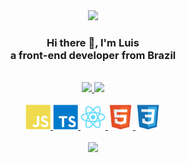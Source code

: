 
<!-- Gif -->
<div align="center">
<img width="100px" src="https://c.tenor.com/saF7OqqJkFsAAAAC/darling-in-the-franxx-anime.gif">
<h3>Hi there 👋, I'm Luis<br>a front-end developer from Brazil</h3>
<br>
</div>

<!-- Stats -->
<div align="center">
  <a href="https://github.com/LBS-luis">
  <img height="190em" src="https://github-readme-stats.vercel.app/api?username=LBS-luis&show_icons=true&theme=tokyonight&hide_border=true&include_all_commits=true&count_private=true"/>
  <img height="190em" src="https://github-readme-stats.vercel.app/api/top-langs/?username=LBS-luis&layout=defaultt&langs_count=7&theme=tokyonight&hide_border=true"/>
</div>


<!-- langs -->
<div align="center"><br>
  <img width="40em" alt="Luis-Js"src="https://raw.githubusercontent.com/devicons/devicon/master/icons/javascript/javascript-plain.svg">
  <img width="40em" alt="Luis-Ts"src="https://raw.githubusercontent.com/devicons/devicon/master/icons/typescript/typescript-plain.svg">
  <img width="40em" alt="Luis-React"src="https://raw.githubusercontent.com/devicons/devicon/master/icons/react/react-original.svg">
  <img width="40em" alt="Luis-HTML"src="https://raw.githubusercontent.com/devicons/devicon/master/icons/html5/html5-original.svg">
  <img width="40em" alt="Luis-CSS"src="https://raw.githubusercontent.com/devicons/devicon/master/icons/css3/css3-original.svg">
</div>


<!-- social -->
<div align="center"> 
    <br>
    <a width="40em" href="https://www.linkedin.com/in/luisfelipelbs/" target="_blank"><img src="https://img.shields.io/badge/-LinkedIn-%230077B5?style=for-the-badge&logo=linkedin&logoColor=white" target="_blank"></a> 
</div>





